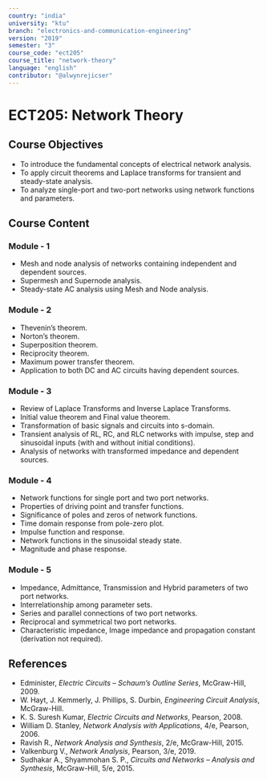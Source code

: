 ```yaml
---
country: "india"
university: "ktu"
branch: "electronics-and-communication-engineering"
version: "2019"
semester: "3"
course_code: "ect205"
course_title: "network-theory"
language: "english"
contributor: "@alwynrejicser"
---
```


# ECT205: Network Theory

## Course Objectives

- To introduce the fundamental concepts of electrical network analysis.
- To apply circuit theorems and Laplace transforms for transient and steady-state analysis.
- To analyze single-port and two-port networks using network functions and parameters.

## Course Content

### Module - 1

- Mesh and node analysis of networks containing independent and dependent sources.
- Supermesh and Supernode analysis.
- Steady-state AC analysis using Mesh and Node analysis.

### Module - 2

- Thevenin’s theorem.
- Norton’s theorem.
- Superposition theorem.
- Reciprocity theorem.
- Maximum power transfer theorem.
- Application to both DC and AC circuits having dependent sources.

### Module - 3

- Review of Laplace Transforms and Inverse Laplace Transforms.
- Initial value theorem and Final value theorem.
- Transformation of basic signals and circuits into s-domain.
- Transient analysis of RL, RC, and RLC networks with impulse, step and sinusoidal inputs (with and without initial conditions).
- Analysis of networks with transformed impedance and dependent sources.

### Module - 4

- Network functions for single port and two port networks.
- Properties of driving point and transfer functions.
- Significance of poles and zeros of network functions.
- Time domain response from pole-zero plot.
- Impulse function and response.
- Network functions in the sinusoidal steady state.
- Magnitude and phase response.

### Module - 5

- Impedance, Admittance, Transmission and Hybrid parameters of two port networks.
- Interrelationship among parameter sets.
- Series and parallel connections of two port networks.
- Reciprocal and symmetrical two port networks.
- Characteristic impedance, Image impedance and propagation constant (derivation not required).

## References

- Edminister, *Electric Circuits – Schaum’s Outline Series*, McGraw-Hill, 2009.  
- W. Hayt, J. Kemmerly, J. Phillips, S. Durbin, *Engineering Circuit Analysis*, McGraw-Hill.  
- K. S. Suresh Kumar, *Electric Circuits and Networks*, Pearson, 2008.  
- William D. Stanley, *Network Analysis with Applications*, 4/e, Pearson, 2006.  
- Ravish R., *Network Analysis and Synthesis*, 2/e, McGraw-Hill, 2015.  
- Valkenburg V., *Network Analysis*, Pearson, 3/e, 2019.  
- Sudhakar A., Shyammohan S. P., *Circuits and Networks – Analysis and Synthesis*, McGraw-Hill, 5/e, 2015.  
